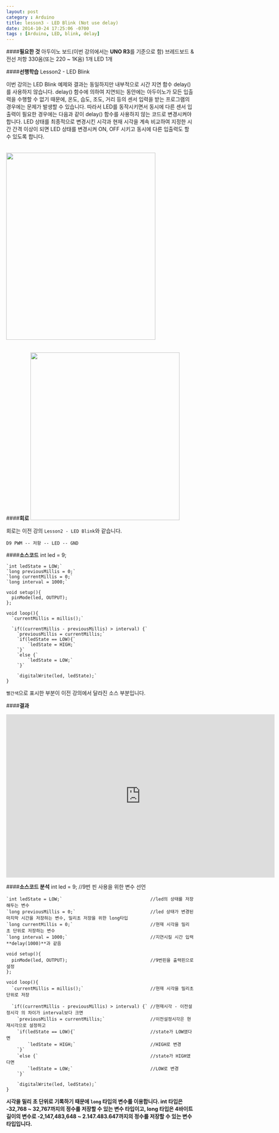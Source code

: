 ```yaml
---
layout: post
category : Arduino
title: lesson3 - LED Blink (Not use delay)
date: 2014-10-24 17:25:06 -0700
tags : [Arduino, LED, blink, delay]
---
```


####**필요한 것**
    아두이노 보드(이번 강의에서는 **UNO R3**를 기준으로 함)
    브레드보드 & 전선
    저항 330옴(또는 220 ~ 1K옴) 1개
    LED 1개
    
####**선행학습**
    Lesson2 - LED Blink
    
이번 강의는 LED Blink 예제와 결과는 동일하지만 내부적으로 시간 지연 함수 delay()를 사용하지 않습니다.
delay() 함수에 의하여 지연되는 동안에는 아두이노가 모든 입출력을 수행할 수 없기 때문에, 온도, 습도, 조도, 거리 등의 센서 입력을 받는 프로그램의 경우에는 문제가 발생할 수 있습니다.
따라서 LED를 동작시키면서 동시에 다른 센서 입출력이 필요한 경우에는 다음과 같이 delay() 함수를 사용하지 않는 코드로 변경시켜야 합니다.
LED 상태를 최종적으로 변경시킨 시각과 현재 시각을 계속 비교하여 지정한 시간 간격 이상이 되면 LED 상태를 변경시켜 ON, OFF 시키고 동시에 다른 입출력도 할 수 있도록 합니다.

<img class="irc_mi" style="margin-top: 20px;" src="https://lh3.googleusercontent.com/-LCUy3w9ySW4/VFZPurV5wII/AAAAAAAAADQ/uOPnzjhG_OU/w496-h623-no/led1.png" width="400" height="502">

####**회로**
<img class="irc_mi" style="margin-top: 20px;" src="https://lh5.googleusercontent.com/-S6Ks1PWA5wc/VFZPumwjYaI/AAAAAAAAADE/mAkL4BMQccg/w555-h623-no/led2.png" width="400" height="450">

회로는 이전 강의 `Lesson2 - LED Blink`와 같습니다.
    
    D9 PWM -- 저항 -- LED -- GND
    
####**소스코드**
    int led = 9;
    
    `int ledState = LOW;`
    `long previousMillis = 0;`
    `long currentMillis = 0;`
    `long interval = 1000;`
    
    void setup(){
      pinMode(led, OUTPUT);
    };
    
    void loop(){
      `currentMillis = millis();`
      
      `if((currentMillis - previousMillis) > interval) {`
        `previousMillis = currentMillis;`
        `if(ledState == LOW){`
            `ledState = HIGH;`
        `}`
        `else {`
            `ledState = LOW;`
        `}`
        
        `digitalWrite(led, ledState);`
    }

`빨간색`으로 표시한 부분이 이전 강의에서 달라진 소스 부분입니다.

####**결과**
<iframe width="720" height="438" src="http://serviceapi.nmv.naver.com/flash/convertIframeTag.nhn?vid=D7AF6942C12570C76CF6F85F5DA177373136&outKey=V12751952c04ef203a2553eac689da638f98cc92c6f4b2d50fc4a3eac689da638f98c" frameborder="no" scrolling="no"></iframe>

####**소스코드 분석**
    int led = 9;                                          //9번 핀 사용을 위한 변수 선언
    
    `int ledState = LOW;`                                 //led의 상태를 저장해두는 변수
    `long previousMillis = 0;`                            //led 상태가 변경된 마지막 시간을 저장하는 변수, 밀리초 저장을 위한 long타입
    `long currentMillis = 0;`                             //현재 시각을 밀리 초 단위로 저장하는 변수
    `long interval = 1000;`                               //지연시킬 시간 입력 **delay(1000)**과 같음
    
    void setup(){
      pinMode(led, OUTPUT);                               //9번핀을 출력핀으로 설정
    };
    
    void loop(){                                      
      `currentMillis = millis();`                         //현재 시각을 밀리초 단위로 저장
      
      `if((currentMillis - previousMillis) > interval) {` //현재시각 - 이전설정시각 의 차이가 interval보다 크면
        `previousMillis = currentMillis;`                 //이전설정시각은 현재시각으로 설정하고
        `if(ledState == LOW){`                            //state가 LOW였다면
            `ledState = HIGH;`                            //HIGH로 변경
        `}`
        `else {`                                          //state가 HIGH였다면
            `ledState = LOW;`                             //LOW로 변경
        `}`
        
        `digitalWrite(led, ledState);`
    }
**시각을 밀리 초 단위로 기록하기 때문에 `long` 타입의 변수를 이용합니다. int 타입은 -32,768 ~ 32,767까지의 정수를 저장할 수 있는 변수 타입이고, long 타입은 4바이트 길이의 변수로 -2,147,483,648 ~ 2.147.483.647까지의 정수를 저장할 수 있는 변수 타입입니다.**
